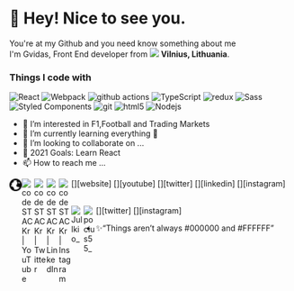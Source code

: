 <h1>👋 Hey! Nice to see you.</h1>


<p>You're at my Github and you need know something about me</br> I'm Gvidas, Front End developer from <img src="https://image.flaticon.com/icons/png/512/197/197612.png" width="13"/> <b>Vilnius, Lithuania</b>.</p>
<h3>Things I code with</h3>
<p>
  <img alt="React" src="https://img.shields.io/badge/-React-45b8d8?style=flat-square&logo=react&logoColor=white" />
  <img alt="Webpack" src="https://img.shields.io/badge/-Webpack-8DD6F9?style=flat-square&logo=webpack&logoColor=white" /> 
  <img alt="github actions" src="https://img.shields.io/badge/-Github_Actions-2088FF?style=flat-square&logo=github-actions&logoColor=white" />
  <img alt="TypeScript" src="https://img.shields.io/badge/-TypeScript-007ACC?style=flat-square&logo=typescript&logoColor=white" />
  <img alt="redux" src="https://img.shields.io/badge/-Redux-764ABC?style=flat-square&logo=redux&logoColor=white" />
  <img alt="Sass" src="https://img.shields.io/badge/-Sass-CC6699?style=flat-square&logo=sass&logoColor=white" />
  <img alt="Styled Components" src="https://img.shields.io/badge/-Styled_Components-db7092?style=flat-square&logo=styled-components&logoColor=white" />
  <img alt="git" src="https://img.shields.io/badge/-Git-F05032?style=flat-square&logo=git&logoColor=white" />
  <img alt="html5" src="https://img.shields.io/badge/-HTML5-E34F26?style=flat-square&logo=html5&logoColor=white" />
  <img alt="Nodejs" src="https://img.shields.io/badge/-Nodejs-43853d?style=flat-square&logo=Node.js&logoColor=white" />
</p>

- 👀 I’m interested in F1,Football and Trading Markets
- 🌱 I’m currently learning everything 🤣
- 💞️ I’m looking to collaborate on ...
- 🥅 2021 Goals: Learn React
- 📫 How to reach me ...


[<img align="left" alt="codeSTACKr.com" width="22px" src="https://raw.githubusercontent.com/iconic/open-iconic/master/svg/globe.svg" />][website]
[<img align="left" alt="codeSTACKr | YouTube" width="22px" src="https://cdn.jsdelivr.net/npm/simple-icons@v3/icons/youtube.svg" />][youtube]
[<img align="left" alt="codeSTACKr | Twitter" width="22px" src="https://cdn.jsdelivr.net/npm/simple-icons@v3/icons/twitter.svg" />][twitter]
[<img align="left" alt="codeSTACKr | LinkedIn" width="22px" src="https://cdn.jsdelivr.net/npm/simple-icons@v3/icons/linkedin.svg" />][linkedin]
[<img align="left" alt="codeSTACKr | Instagram" width="22px" src="https://cdn.jsdelivr.net/npm/simple-icons@v3/icons/instagram.svg" />][instagram]

<br />
[<img align="left" alt="Jullkio_" | Twitter" width="22px" src="https://cdn.jsdelivr.net/npm/simple-icons@v3/icons/twitter.svg" />][twitter]
[<img align="left" alt="pocius55_" | Instagram" width="22px" src="https://cdn.jsdelivr.net/npm/simple-icons@v3/icons/instagram.svg" />][instagram]

- ✨“Things aren’t always #000000 and #FFFFFF”

<!---
Jullkio/Jullkio is a ✨ special ✨ repository because its `README.md` (this file) appears on your GitHub profile.
You can click the Preview link to take a look at your changes.
--->
